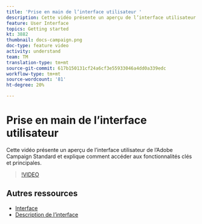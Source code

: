 ```yaml
---
title: 'Prise en main de l’interface utilisateur '
description: Cette vidéo présente un aperçu de l’interface utilisateur de l’Adobe Campaign Standard ainsi que les principales fonctionnalités et fonctionnalités.
feature: User Interface
topics: Getting started
kt: 3882
thumbnail: docs-campaign.png
doc-type: feature video
activity: understand
team: TM
translation-type: tm+mt
source-git-commit: 617b150131cf24a6cf3e55933046a4dd0a339edc
workflow-type: tm+mt
source-wordcount: '81'
ht-degree: 20%

---
```



# Prise en main de l’interface utilisateur

Cette vidéo présente un aperçu de l’interface utilisateur de l’Adobe Campaign Standard et explique comment accéder aux fonctionnalités clés et principales.

>[!VIDEO](https://video.tv.adobe.com/v/18469?quality=12)

## Autres ressources

* [Interface](https://docs.adobe.com/content/help/en/campaign-standard/using/getting-started/discovering-the-interface/about-the-interface.html)
* [Description de l’interface](https://docs.adobe.com/content/help/fr-FR/campaign-standard/using/getting-started/discovering-the-interface/interface-description.html)

